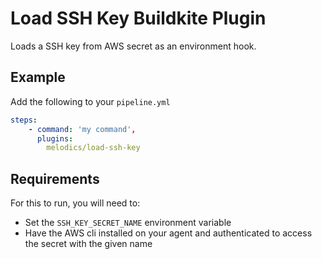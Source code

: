 # Load SSH Key Buildkite Plugin

Loads a SSH key from AWS secret as an environment hook.

## Example

Add the following to your `pipeline.yml`

```yml
steps:
    - command: 'my command',
      plugins:
        melodics/load-ssh-key
```

## Requirements

For this to run, you will need to:

- Set the `SSH_KEY_SECRET_NAME` environment variable
- Have the AWS cli installed on your agent and authenticated to access the
  secret with the given name